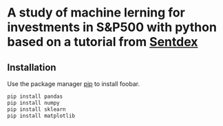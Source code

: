 # A study of machine lerning for investments in S&P500 with python based on a tutorial from [Sentdex](https://www.youtube.com/user/sentdex)

## Installation

Use the package manager [pip](https://pip.pypa.io/en/stable/) to install foobar.

```bash
pip install pandas
pip install numpy
pip install sklearn
pip install matplotlib
```
